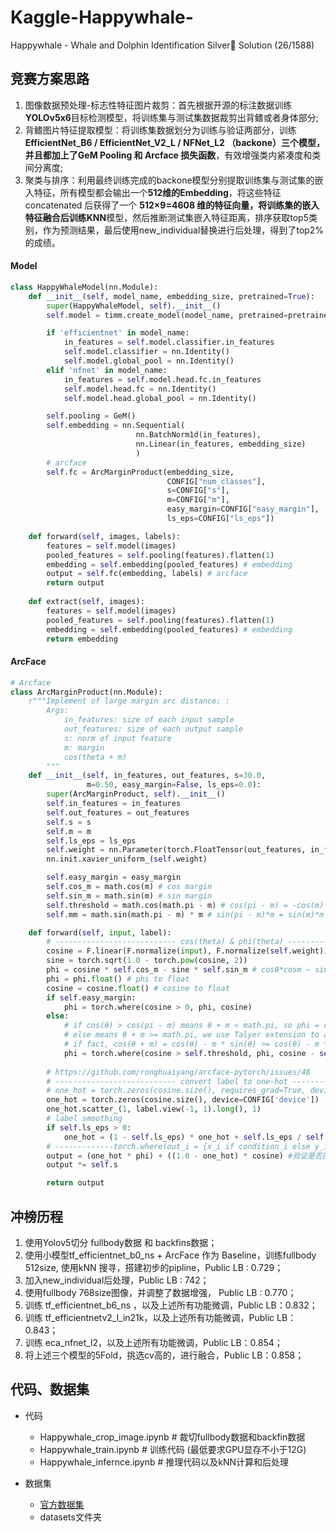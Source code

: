 # Kaggle-Happywhale-
Happywhale - Whale and Dolphin Identification Silver🥈 Solution (26/1588)
## 竞赛方案思路

1. 图像数据预处理-标志性特征图片裁剪：首先根据开源的标注数据训练**YOLOv5x6**目标检测模型，将训练集与测试集数据裁剪出背鳍或者身体部分;
2. 背鳍图片特征提取模型：将训练集数据划分为训练与验证两部分，训练 **EfficientNet_B6 / EfficientNet_V2_L / NFNet_L2 **（backone）三个模型，并且都加上了**GeM Pooling 和 Arcface 损失函数**，有效增强类内紧凑度和类间分离度;
3. 聚类与排序：利用最终训练完成的backone模型分别提取训练集与测试集的嵌入特征，所有模型都会输出一个**512维的Embedding**，将这些特征 concatenated 后获得了一个 **512×9=4608 **维的特征向量，将训练集的嵌入特征融合后训练**KNN**模型，然后推断测试集嵌入特征距离，排序获取top5类别，作为预测结果，最后使用new_individual替换进行后处理，得到了top2%的成绩。

#### Model

```python
class HappyWhaleModel(nn.Module):
    def __init__(self, model_name, embedding_size, pretrained=True):
        super(HappyWhaleModel, self).__init__()
        self.model = timm.create_model(model_name, pretrained=pretrained) 

        if 'efficientnet' in model_name:
            in_features = self.model.classifier.in_features
            self.model.classifier = nn.Identity()
            self.model.global_pool = nn.Identity()
        elif 'nfnet' in model_name:
            in_features = self.model.head.fc.in_features
            self.model.head.fc = nn.Identity()
            self.model.head.global_pool = nn.Identity()

        self.pooling = GeM() 
        self.embedding = nn.Sequential(
                            nn.BatchNorm1d(in_features),
                            nn.Linear(in_features, embedding_size)
                            )
        # arcface
        self.fc = ArcMarginProduct(embedding_size,
                                   CONFIG["num_classes"], 
                                   s=CONFIG["s"],
                                   m=CONFIG["m"], 
                                   easy_margin=CONFIG["easy_margin"], 
                                   ls_eps=CONFIG["ls_eps"]) 

    def forward(self, images, labels):
        features = self.model(images)  
        pooled_features = self.pooling(features).flatten(1)
        embedding = self.embedding(pooled_features) # embedding
        output = self.fc(embedding, labels) # arcface
        return output
    
    def extract(self, images):
        features = self.model(images) 
        pooled_features = self.pooling(features).flatten(1)
        embedding = self.embedding(pooled_features) # embedding
        return embedding
```



#### ArcFace

```python
# Arcface
class ArcMarginProduct(nn.Module):
    r"""Implement of large margin arc distance: :
        Args:
            in_features: size of each input sample
            out_features: size of each output sample
            s: norm of input feature
            m: margin
            cos(theta + m)
        """
    def __init__(self, in_features, out_features, s=30.0, 
                 m=0.50, easy_margin=False, ls_eps=0.0):
        super(ArcMarginProduct, self).__init__()
        self.in_features = in_features 
        self.out_features = out_features 
        self.s = s
        self.m = m 
        self.ls_eps = ls_eps 
        self.weight = nn.Parameter(torch.FloatTensor(out_features, in_features))
        nn.init.xavier_uniform_(self.weight)

        self.easy_margin = easy_margin
        self.cos_m = math.cos(m) # cos margin
        self.sin_m = math.sin(m) # sin margin
        self.threshold = math.cos(math.pi - m) # cos(pi - m) = -cos(m)
        self.mm = math.sin(math.pi - m) * m # sin(pi - m)*m = sin(m)*m

    def forward(self, input, label):
        # --------------------------- cos(theta) & phi(theta) ---------------------
        cosine = F.linear(F.normalize(input), F.normalize(self.weight)) 
        sine = torch.sqrt(1.0 - torch.pow(cosine, 2)) 
        phi = cosine * self.cos_m - sine * self.sin_m # cosθ*cosm – sinθ*sinm = cos(θ + m)
        phi = phi.float() # phi to float
        cosine = cosine.float() # cosine to float
        if self.easy_margin:
            phi = torch.where(cosine > 0, phi, cosine)
        else:
            # if cos(θ) > cos(pi - m) means θ + m < math.pi, so phi = cos(θ + m);
            # else means θ + m >= math.pi, we use Talyer extension to approximate the cos(θ + m).
            # if fact, cos(θ + m) = cos(θ) - m * sin(θ) >= cos(θ) - m * sin(math.pi - m)
            phi = torch.where(cosine > self.threshold, phi, cosine - self.mm)
            
        # https://github.com/ronghuaiyang/arcface-pytorch/issues/48
        # --------------------------- convert label to one-hot ---------------------
        # one_hot = torch.zeros(cosine.size(), requires_grad=True, device='cuda')
        one_hot = torch.zeros(cosine.size(), device=CONFIG['device'])
        one_hot.scatter_(1, label.view(-1, 1).long(), 1)
        # label smoothing
        if self.ls_eps > 0:
            one_hot = (1 - self.ls_eps) * one_hot + self.ls_eps / self.out_features
        # -------------torch.where(out_i = {x_i if condition_i else y_i) ------------
        output = (one_hot * phi) + ((1.0 - one_hot) * cosine) #验证是否匹配正确 
        output *= self.s

        return output
```



## 冲榜历程

1. 使用Yolov5切分 fullbody数据 和 backfins数据；
2. 使用小模型tf_efficientnet_b0_ns + ArcFace 作为 Baseline，训练fullbody 512size, 使用kNN 搜寻，搭建初步的pipline，Public LB : 0.729；
3. 加入new_individual后处理，Public LB : 742；
4. 使用fullbody 768size图像，并调整了数据增强， Public LB : 0.770；
5. 训练 tf_efficientnet_b6_ns ，以及上述所有功能微调，Public LB：0.832；
6. 训练 tf_efficientnetv2_l_in21k，以及上述所有功能微调，Public LB：0.843；
7. 训练 eca_nfnet_l2，以及上述所有功能微调，Public LB：0.854；
8. 将上述三个模型的5Fold，挑选cv高的，进行融合，Public LB：0.858；



## 代码、数据集

+ 代码

  + Happywhale_crop_image.ipynb  # 裁切fullbody数据和backfin数据
  + Happywhale_train.ipynb  # 训练代码 (最低要求GPU显存不小于12G)
  + Happywhale_infernce.ipynb # 推理代码以及kNN计算和后处理
+ 数据集

  + [官方数据集](https://www.kaggle.com/competitions/happy-whale-and-dolphin/data)
  + datasets文件夹
